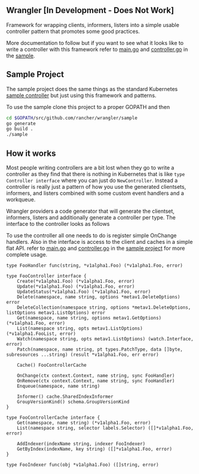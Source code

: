 Wrangler [In Development - Does Not Work]
--------
Framework for wrapping clients, informers, listers into a simple
usable controller pattern that promotes some good practices.

More documentation to follow but if you want to see what it
looks like to write a controller with this framework refer to
[main.go](https://github.com/rancher/wrangler/blob/master/sample/main.go) and [controller.go](https://github.com/rancher/wrangler/blob/master/sample/controller.go) in
 the [sample](https://github.com/rancher/wrangler/blob/master/sample).
 
Sample Project
------
The sample project does the same things as the standard Kubernetes [sample controller](https://github.com/kubernetes/sample-controller) but
just using this framework and patterns.

To use the sample clone this project to a proper GOPATH and then

```bash
cd $GOPATH/src/github.com/rancher/wrangler/sample
go generate
go build .
./sample
```

How it works
------------

Most people writing controllers are a bit lost when they go to write a controller as they
find that there is nothing in Kubernetes that is like `type Controller interface` where you
can just do `NewController`.  Instead a controller is really just a pattern of how you use
the generated clientsets, informers, and listers combined with some custom event handlers and
a workqueue.

Wrangler providers a code generator that will generate the clientset, informers, listers and
additionally generate a controller per type.  The interface to the
controller looks as follows

To use the controller all one needs to do is register simple OnChange handlers.  Also in the
interface is access to the client and caches in a simple flat API. refer to
[main.go](https://github.com/rancher/wrangler/blob/master/sample/main.go) and [controller.go](https://github.com/rancher/wrangler/blob/master/sample/controller.go) in
 the [sample project](https://github.com/rancher/wrangler/blob/master/sample) for more complete usage.

```golang
type FooHandler func(string, *v1alpha1.Foo) (*v1alpha1.Foo, error)

type FooController interface {
	Create(*v1alpha1.Foo) (*v1alpha1.Foo, error)
	Update(*v1alpha1.Foo) (*v1alpha1.Foo, error)
	UpdateStatus(*v1alpha1.Foo) (*v1alpha1.Foo, error)
	Delete(namespace, name string, options *metav1.DeleteOptions) error
	DeleteCollection(namespace string, options *metav1.DeleteOptions, listOptions metav1.ListOptions) error
	Get(namespace, name string, options metav1.GetOptions) (*v1alpha1.Foo, error)
	List(namespace string, opts metav1.ListOptions) (*v1alpha1.FooList, error)
	Watch(namespace string, opts metav1.ListOptions) (watch.Interface, error)
	Patch(namespace, name string, pt types.PatchType, data []byte, subresources ...string) (result *v1alpha1.Foo, err error)

	Cache() FooControllerCache

	OnChange(ctx context.Context, name string, sync FooHandler)
	OnRemove(ctx context.Context, name string, sync FooHandler)
	Enqueue(namespace, name string)

	Informer() cache.SharedIndexInformer
	GroupVersionKind() schema.GroupVersionKind
}

type FooControllerCache interface {
	Get(namespace, name string) (*v1alpha1.Foo, error)
	List(namespace string, selector labels.Selector) ([]*v1alpha1.Foo, error)

	AddIndexer(indexName string, indexer FooIndexer)
	GetByIndex(indexName, key string) ([]*v1alpha1.Foo, error)
}

type FooIndexer func(obj *v1alpha1.Foo) ([]string, error)

```
